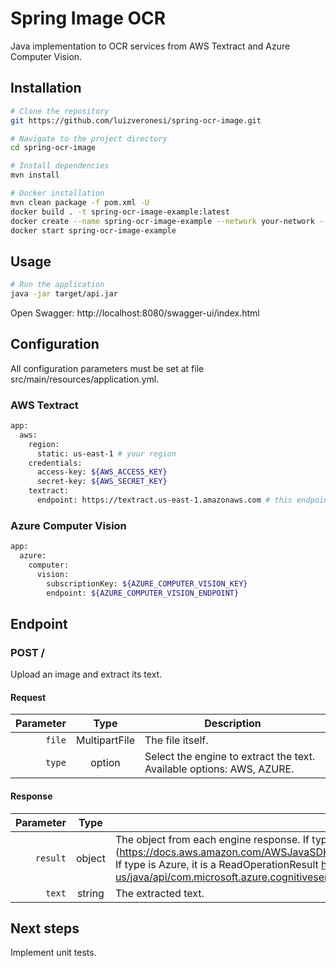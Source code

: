 # Spring Image OCR

Java implementation to OCR services from AWS Textract and Azure Computer Vision.

## Installation

```bash
# Clone the repository
git https://github.com/luizveronesi/spring-ocr-image.git

# Navigate to the project directory
cd spring-ocr-image

# Install dependencies
mvn install
```

```bash
# Docker installation
mvn clean package -f pom.xml -U
docker build . -t spring-ocr-image-example:latest
docker create --name spring-ocr-image-example --network your-network --ip x.x.x.x --restart unless-stopped spring-ocr-image-example:latest bash
docker start spring-ocr-image-example
```

## Usage

```bash
# Run the application
java -jar target/api.jar
```

Open Swagger: http://localhost:8080/swagger-ui/index.html

## Configuration

All configuration parameters must be set at file src/main/resources/application.yml.

### AWS Textract

```bash
app:
  aws:
    region:
      static: us-east-1 # your region
    credentials:
      access-key: ${AWS_ACCESS_KEY}
      secret-key: ${AWS_SECRET_KEY}
    textract:
      endpoint: https://textract.us-east-1.amazonaws.com # this endpoint varies with region
```

### Azure Computer Vision

```bash
app:
  azure:
    computer:
      vision:
        subscriptionKey: ${AZURE_COMPUTER_VISION_KEY}
        endpoint: ${AZURE_COMPUTER_VISION_ENDPOINT}
```

## Endpoint

### POST /

Upload an image and extract its text.

#### Request

| Parameter |     Type      | Description                                                           |
| --------: | :-----------: | --------------------------------------------------------------------- |
|    `file` | MultipartFile | The file itself.                                                      |
|    `type` |    option     | Select the engine to extract the text. Available options: AWS, AZURE. |

#### Response

| Parameter |  Type  | Description                                                                                                                                                                                                                                                                                                                                                                                                              |
| --------: | :----: | ------------------------------------------------------------------------------------------------------------------------------------------------------------------------------------------------------------------------------------------------------------------------------------------------------------------------------------------------------------------------------------------------------------------------ |
|  `result` | object | The object from each engine response. If type is AWS, it is an AnalyzeDocumentResult (https://docs.aws.amazon.com/AWSJavaSDK/latest/javadoc/com/amazonaws/services/textract/model/AnalyzeDocumentResult.html). If type is Azure, it is a ReadOperationResult https://learn.microsoft.com/en-us/java/api/com.microsoft.azure.cognitiveservices.vision.computervision.models.readoperationresult?view=azure-java-archive). |
|    `text` | string | The extracted text.                                                                                                                                                                                                                                                                                                                                                                                                      |

## Next steps

Implement unit tests.
